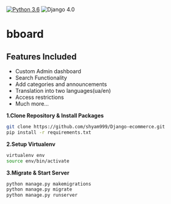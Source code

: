 [![Python 3.6](https://img.shields.io/badge/python-3.8-yellow.svg)](https://www.python.org/downloads/release/python-360/)
![Django 4.0](https://img.shields.io/badge/Django-4.0-green.svg)
# bboard

## Features Included
- Custom Admin dashboard
- Search Functionality
- Add categories and announcements
- Translation into two languages(ua/en)
- Access restrictions
- Much more...

**1.Clone Repository & Install Packages**
```sh
git clone https://github.com/shyam999/Django-ecommerce.git
pip install -r requirements.txt
```
**2.Setup Virtualenv**
```sh
virtualenv env
source env/bin/activate
```
**3.Migrate & Start Server**
```sh
python manage.py makemigrations
python manage.py migrate
python manage.py runserver
```
